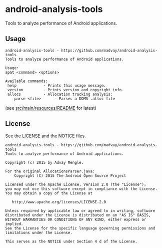 # android-analysis-tools
Tools to analyze performance of Android applications.

## Usage
```
android-analysis-tools - https://github.com/madvay/android-analysis-tools
Tools to analyze performance of Android applications.

Usage:
apat <command> <options>

Available commands:
 help            - Prints this usage message.
 version         - Prints version and copyright info.
 allocs          - Allocation tracking analysis:
    parse <file>      - Parses a DDMS .alloc file
```
(see [src/main/resources/README](src/main/resources/README) for latest)

## License
See the [LICENSE](LICENSE) and the [NOTICE](NOTICE) files.
```
android-analysis-tools - https://github.com/madvay/android-analysis-tools
Tools to analyze performance of Android applications.

Copyright (c) 2015 by Advay Mengle.

For the original AllocationsParser.java:
    Copyright (C) 2015 The Android Open Source Project

Licensed under the Apache License, Version 2.0 (the "License");
you may not use this software except in compliance with the License.
You may obtain a copy of the License at

   http://www.apache.org/licenses/LICENSE-2.0

Unless required by applicable law or agreed to in writing, software
distributed under the License is distributed on an "AS IS" BASIS,
WITHOUT WARRANTIES OR CONDITIONS OF ANY KIND, either express or implied.
See the License for the specific language governing permissions and
limitations under the License.

This serves as the NOTICE under Section 4 d of the License.
```
